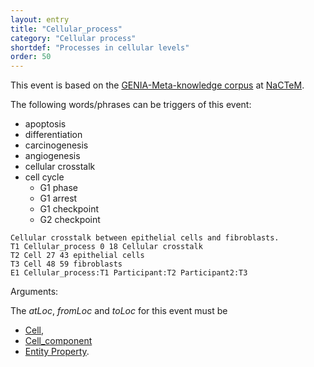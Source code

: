 ```yaml
---
layout: entry
title: "Cellular_process"
category: "Cellular process"
shortdef: "Processes in cellular levels"
order: 50
---
```


This event is based on the <a href="http://www.nactem.ac.uk/meta-knowledge/">GENIA-Meta-knowledge corpus</a> at <a href="http://www.nactem.ac.uk/">NaCTeM</a>.

The following words/phrases can be triggers of this event:

- apoptosis
- differentiation
- carcinogenesis
- angiogenesis
- cellular crosstalk
- cell cycle
  - G1 phase
  - G1 arrest
  - G1 checkpoint
  - G2 checkpoint

~~~ ann
Cellular crosstalk between epithelial cells and fibroblasts.
T1 Cellular_process 0 18 Cellular crosstalk
T2 Cell 27 43 epithelial cells
T3 Cell 48 59 fibroblasts
E1 Cellular_process:T1 Participant:T2 Participant2:T3
~~~

Arguments:

The *atLoc*, *fromLoc* and *toLoc* for this event must be
- [Cell](),
- [Cell_component]()
- [Entity Property]().

<!---
The other arguments, such as *Cause*, *Theme*, *Participant*, and *Product*, for this event can be any entities or events.
--->

<!--details-->



